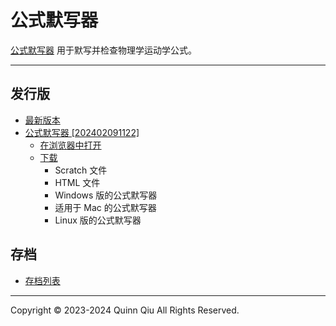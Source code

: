 # 公式默写器

[公式默写器](https://quinn0823.github.io/formula-writer/) 用于默写并检查物理学运动学公式。

---

## 发行版

- [最新版本](https://github.com/Quinn0823/formula-writer/releases/latest)
- [公式默写器 [202402091122]](https://github.com/Quinn0823/formula-writer/releases/tag/202402091122)
  - [在浏览器中打开](https://quinn0823.github.io/formula-writer/html/202402091122.html)
  - [下载](https://github.com/Quinn0823/formula-writer/releases/tag/202402091122)
    - Scratch 文件
    - HTML 文件
    - Windows 版的公式默写器
    - 适用于 Mac 的公式默写器
    - Linux 版的公式默写器

## 存档

- [存档列表](https://quinn0823.github.io/formula-writer/)

---

Copyright © 2023-2024 Quinn Qiu All Rights Reserved.